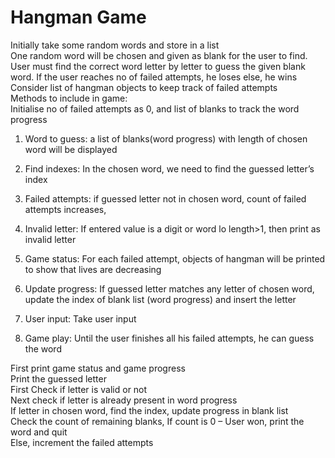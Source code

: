 # Hangman Game

Initially take some random words and store in a list  
One random word will be chosen and given as blank for the user to find.  
User must find the correct word letter by letter to guess the given blank word. If the user reaches no of failed attempts, he loses else, he wins  
Consider list of hangman objects to keep track of failed attempts  
Methods to include in game:  
Initialise no of failed attempts as 0, and list of blanks to track the word progress    
1.	Word to guess: a list of blanks(word progress) with length of chosen word will be displayed   

2.	Find indexes: In the chosen word, we need to find the guessed letter’s index   

3.	Failed attempts: if guessed letter not in chosen word, count of failed attempts increases,  


4.	Invalid letter: If entered value is a digit or word lo length>1, then print as invalid letter  

5.	Game status: For each failed attempt, objects of hangman will be printed to show that lives are decreasing  

6.	Update progress: If guessed letter matches any letter of chosen word, update the index of blank list (word progress) and insert the letter  

7.	User input: Take user input  

8.	Game play: Until the user finishes all his failed attempts, he can guess the word  

First print game status and game progress  
Print the guessed letter   
First Check if letter is valid or not   
Next check if letter is already present in  word progress  
If letter in chosen word, find the index, update progress in blank list  
Check the count of remaining blanks, If count is 0 – User won, print the word and quit  
	Else, increment the failed attempts  

